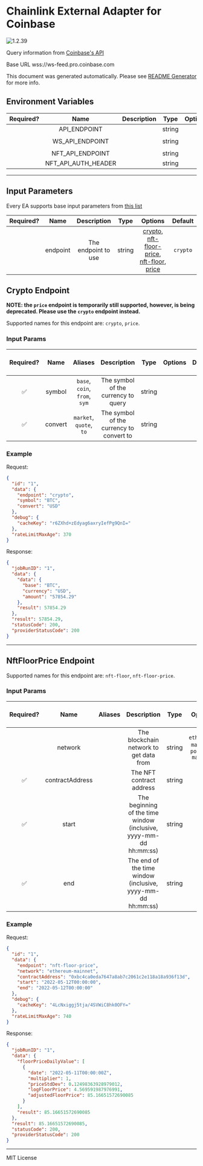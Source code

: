 # Chainlink External Adapter for Coinbase

![1.2.39](https://img.shields.io/github/package-json/v/smartcontractkit/external-adapters-js?filename=packages/sources/coinbase/package.json)

Query information from [Coinbase's API](https://developers.coinbase.com/api/v2)

Base URL wss://ws-feed.pro.coinbase.com

This document was generated automatically. Please see [README Generator](../../scripts#readme-generator) for more info.

## Environment Variables

| Required? |        Name         | Description |  Type  | Options |             Default              |
| :-------: | :-----------------: | :---------: | :----: | :-----: | :------------------------------: |
|           |    API_ENDPOINT     |             | string |         |    `https://api.coinbase.com`    |
|           |   WS_API_ENDPOINT   |             | string |         | `wss://ws-feed.pro.coinbase.com` |
|           |  NFT_API_ENDPOINT   |             | string |         |                                  |
|           | NFT_API_AUTH_HEADER |             | string |         |                                  |

---

## Input Parameters

Every EA supports base input parameters from [this list](../../core/bootstrap#base-input-parameters)

| Required? |   Name   |     Description     |  Type  |                                                                 Options                                                                 | Default  |
| :-------: | :------: | :-----------------: | :----: | :-------------------------------------------------------------------------------------------------------------------------------------: | :------: |
|           | endpoint | The endpoint to use | string | [crypto](#crypto-endpoint), [nft-floor-price](#nftfloorprice-endpoint), [nft-floor](#nftfloorprice-endpoint), [price](#crypto-endpoint) | `crypto` |

## Crypto Endpoint

**NOTE: the `price` endpoint is temporarily still supported, however, is being deprecated. Please use the `crypto` endpoint instead.**

Supported names for this endpoint are: `crypto`, `price`.

### Input Params

| Required? |  Name   |            Aliases            |               Description                |  Type  | Options | Default | Depends On | Not Valid With |
| :-------: | :-----: | :---------------------------: | :--------------------------------------: | :----: | :-----: | :-----: | :--------: | :------------: |
|    ✅     | symbol  | `base`, `coin`, `from`, `sym` |   The symbol of the currency to query    | string |         |         |            |                |
|    ✅     | convert |    `market`, `quote`, `to`    | The symbol of the currency to convert to | string |         |         |            |                |

### Example

Request:

```json
{
  "id": "1",
  "data": {
    "endpoint": "crypto",
    "symbol": "BTC",
    "convert": "USD"
  },
  "debug": {
    "cacheKey": "r6ZXhd+zEdyag6axryIefPg9QnI="
  },
  "rateLimitMaxAge": 370
}
```

Response:

```json
{
  "jobRunID": "1",
  "data": {
    "data": {
      "base": "BTC",
      "currency": "USD",
      "amount": "57854.29"
    },
    "result": 57854.29
  },
  "result": 57854.29,
  "statusCode": 200,
  "providerStatusCode": 200
}
```

---

## NftFloorPrice Endpoint

Supported names for this endpoint are: `nft-floor`, `nft-floor-price`.

### Input Params

| Required? |      Name       | Aliases |                            Description                            |  Type  |                Options                |      Default       | Depends On | Not Valid With |
| :-------: | :-------------: | :-----: | :---------------------------------------------------------------: | :----: | :-----------------------------------: | :----------------: | :--------: | :------------: |
|           |     network     |         |              The blockchain network to get data from              | string | `ethereum-mainnet`, `polygon-mainnet` | `ethereum-mainnet` |            |                |
|    ✅     | contractAddress |         |                     The NFT contract address                      | string |                                       |                    |            |                |
|    ✅     |      start      |         | The beginning of the time window (inclusive, yyyy-mm-dd hh:mm:ss) | string |                                       |                    |            |                |
|    ✅     |       end       |         |    The end of the time window (inclusive, yyyy-mm-dd hh:mm:ss)    | string |                                       |                    |            |                |

### Example

Request:

```json
{
  "id": "1",
  "data": {
    "endpoint": "nft-floor-price",
    "network": "ethereum-mainnet",
    "contractAddress": "0xbc4ca0eda7647a8ab7c2061c2e118a18a936f13d",
    "start": "2022-05-12T00:00:00",
    "end": "2022-05-12T00:00:00"
  },
  "debug": {
    "cacheKey": "4LcNxiggj5tja/4SVWiC8hk0OFY="
  },
  "rateLimitMaxAge": 740
}
```

Response:

```json
{
  "jobRunID": "1",
  "data": {
    "floorPriceDailyValue": [
      {
        "date": "2022-05-11T00:00:00Z",
        "multiplier": 1,
        "priceStdDev": 0.12498363928979012,
        "logFloorPrice": 4.569591987976991,
        "adjustedFloorPrice": 85.16651572690085
      }
    ],
    "result": 85.16651572690085
  },
  "result": 85.16651572690085,
  "statusCode": 200,
  "providerStatusCode": 200
}
```

---

MIT License
